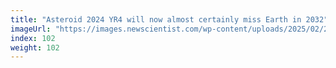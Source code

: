 ```yaml
---
title: "Asteroid 2024 YR4 will now almost certainly miss Earth in 2032"
imageUrl: "https://images.newscientist.com/wp-content/uploads/2025/02/21115104/SEI_240784761.jpg?width=788"
index: 102
weight: 102
---
```

